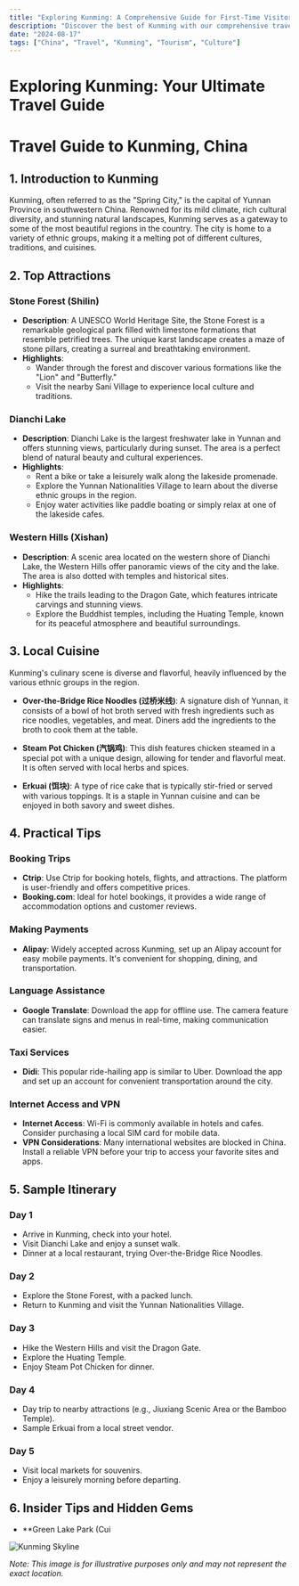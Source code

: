 ```yaml
---
title: "Exploring Kunming: A Comprehensive Guide for First-Time Visitors"
description: "Discover the best of Kunming with our comprehensive travel guide. Explore top attractions, savor local cuisine, and get insider tips for an unforgettable Chinese adventure."
date: "2024-08-17"
tags: ["China", "Travel", "Kunming", "Tourism", "Culture"]
---
```


# Exploring Kunming: Your Ultimate Travel Guide

# Travel Guide to Kunming, China

## 1. Introduction to Kunming
Kunming, often referred to as the "Spring City," is the capital of Yunnan Province in southwestern China. Renowned for its mild climate, rich cultural diversity, and stunning natural landscapes, Kunming serves as a gateway to some of the most beautiful regions in the country. The city is home to a variety of ethnic groups, making it a melting pot of different cultures, traditions, and cuisines. 

## 2. Top Attractions

### Stone Forest (Shilin)
- **Description**: A UNESCO World Heritage Site, the Stone Forest is a remarkable geological park filled with limestone formations that resemble petrified trees. The unique karst landscape creates a maze of stone pillars, creating a surreal and breathtaking environment.
- **Highlights**:
  - Wander through the forest and discover various formations like the "Lion" and "Butterfly."
  - Visit the nearby Sani Village to experience local culture and traditions.

### Dianchi Lake
- **Description**: Dianchi Lake is the largest freshwater lake in Yunnan and offers stunning views, particularly during sunset. The area is a perfect blend of natural beauty and cultural experiences.
- **Highlights**:
  - Rent a bike or take a leisurely walk along the lakeside promenade.
  - Explore the Yunnan Nationalities Village to learn about the diverse ethnic groups in the region.
  - Enjoy water activities like paddle boating or simply relax at one of the lakeside cafes.

### Western Hills (Xishan)
- **Description**: A scenic area located on the western shore of Dianchi Lake, the Western Hills offer panoramic views of the city and the lake. The area is also dotted with temples and historical sites.
- **Highlights**:
  - Hike the trails leading to the Dragon Gate, which features intricate carvings and stunning views.
  - Explore the Buddhist temples, including the Huating Temple, known for its peaceful atmosphere and beautiful surroundings.

## 3. Local Cuisine
Kunming's culinary scene is diverse and flavorful, heavily influenced by the various ethnic groups in the region.

- **Over-the-Bridge Rice Noodles (过桥米线)**: A signature dish of Yunnan, it consists of a bowl of hot broth served with fresh ingredients such as rice noodles, vegetables, and meat. Diners add the ingredients to the broth to cook them at the table.
  
- **Steam Pot Chicken (汽锅鸡)**: This dish features chicken steamed in a special pot with a unique design, allowing for tender and flavorful meat. It is often served with local herbs and spices.

- **Erkuai (饵块)**: A type of rice cake that is typically stir-fried or served with various toppings. It is a staple in Yunnan cuisine and can be enjoyed in both savory and sweet dishes.

## 4. Practical Tips

### Booking Trips
- **Ctrip**: Use Ctrip for booking hotels, flights, and attractions. The platform is user-friendly and offers competitive prices.
- **Booking.com**: Ideal for hotel bookings, it provides a wide range of accommodation options and customer reviews.

### Making Payments
- **Alipay**: Widely accepted across Kunming, set up an Alipay account for easy mobile payments. It's convenient for shopping, dining, and transportation.

### Language Assistance
- **Google Translate**: Download the app for offline use. The camera feature can translate signs and menus in real-time, making communication easier.

### Taxi Services
- **Didi**: This popular ride-hailing app is similar to Uber. Download the app and set up an account for convenient transportation around the city.

### Internet Access and VPN
- **Internet Access**: Wi-Fi is commonly available in hotels and cafes. Consider purchasing a local SIM card for mobile data.
- **VPN Considerations**: Many international websites are blocked in China. Install a reliable VPN before your trip to access your favorite sites and apps.

## 5. Sample Itinerary

### Day 1
- Arrive in Kunming, check into your hotel.
- Visit Dianchi Lake and enjoy a sunset walk.
- Dinner at a local restaurant, trying Over-the-Bridge Rice Noodles.

### Day 2
- Explore the Stone Forest, with a packed lunch.
- Return to Kunming and visit the Yunnan Nationalities Village.

### Day 3
- Hike the Western Hills and visit the Dragon Gate.
- Explore the Huating Temple.
- Enjoy Steam Pot Chicken for dinner.

### Day 4
- Day trip to nearby attractions (e.g., Jiuxiang Scenic Area or the Bamboo Temple).
- Sample Erkuai from a local street vendor.

### Day 5
- Visit local markets for souvenirs.
- Enjoy a leisurely morning before departing.

## 6. Insider Tips and Hidden Gems
- **Green Lake Park (Cui

<img src="https://source.unsplash.com/1600x900/?Kunming,cityscape" alt="Kunming Skyline" loading="lazy">

*Note: This image is for illustrative purposes only and may not represent the exact location.*

